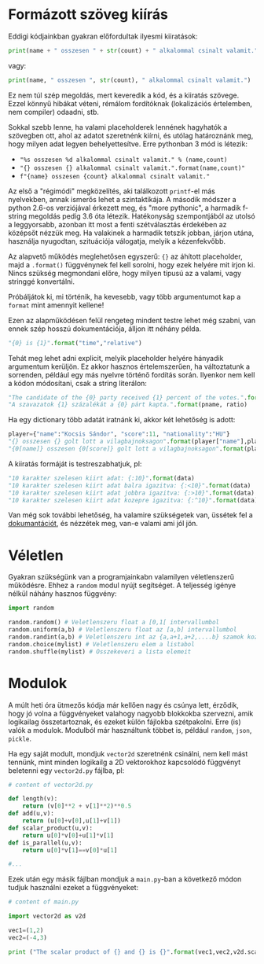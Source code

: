 # Formázott szöveg kiírás

Eddigi kódjainkban gyakran előfordultak ilyesmi kiiratások:

```python
print(name + " osszesen " + str(count) + " alkalommal csinalt valamit.")
```

vagy:
```python
print(name, " osszesen ", str(count), " alkalommal csinalt valamit.")
```

Ez nem túl szép megoldás, mert keveredik a kód, és a kiiratás szövege. Ezzel könnyű hibákat véteni, rémálom fordítóknak (lokalizációs értelemben, nem compiler) odaadni, stb. 

Sokkal szebb lenne, ha valami placeholderek lennének hagyhatók a szövegben ott, ahol az adatot szeretnénk kiírni, és utólag határoznánk meg, hogy milyen adat legyen behelyettesítve. Erre pythonban 3 mód is létezik:
  - `"%s osszesen %d alkalommal csinalt valamit." % (name,count)`
  - `"{} osszesen {} alkalommal csinalt valamit.".format(name,count)"`
  - `f"{name} osszesen {count} alkalommal csinalt valamit."`

Az első a "régimódi" megközelítés, aki találkozott `printf`-el más nyelvekben, annak ismerős lehet a szintaktikája. A második módszer a python 2.6-os verziójával érkezett meg, és "more pythonic", a harmadik f-string megoldás pedig 3.6 óta létezik. Hatékonyság szempontjából az utolsó a leggyorsabb, azonban itt most a fenti szétválasztás érdekében az középsőt nézzük meg. Ha valakinek a harmadik tetszik jobban, járjon utána, használja nyugodtan, szituációja válogatja, melyik a kézenfekvőbb.

Az alapvető működés meglehetősen egyszerű: `{}` az áhított placeholder, majd a `.format()` függvénynek fel kell sorolni, hogy ezek helyére mit írjon ki. Nincs szükség megmondani előre, hogy milyen típusú az a valami, vagy stringgé konvertálni. 

Próbáljátok ki, mi történik, ha kevesebb, vagy több argumentumot kap a `format` mint amennyit kellene!

Ezen az alapműködésen felül rengeteg mindent testre lehet még szabni, van ennek szép hosszú dokumentációja, álljon itt néhány példa.

```python
"{0} is {1}".format("time","relative")
```

Tehát meg lehet adni explicit, melyik placeholder helyére hányadik argumentum kerüljön. Ez akkor hasznos értelemszerűen, ha változtatunk a sorrenden, például egy más nyelvre történő fordítás során. Ilyenkor nem kell a kódon módosítani, csak a string literálon:

```python
"The candidate of the {0} party received {1} percent of the votes.".format(pname,ratio)
"A szavazatok {1} százalékát a {0} párt kapta.".format(pname, ratio)
```

Ha egy dictionary több adatát iratnánk ki, akkor két lehetőség is adott:

```python
player={"name":"Kocsis Sándor", "score":11, "nationality":"HU"}
"{} osszesen {} golt lott a vilagbajnoksagon".format(player["name"],player["score"])
"{0[name]} osszesen {0[score]} golt lott a vilagbajnoksagon".format(player)
```

A kiiratás formáját is testreszabhatjuk, pl:
```python
"10 karakter szelesen kiirt adat: {:10}".format(data)
"10 karakter szelesen kiirt adat balra igazitva: {:<10}".format(data)
"10 karakter szelesen kiirt adat jobbra igazitva: {:>10}".format(data)
"10 karakter szelesen kiirt adat kozepre igazitva: {:^10}".format(data)
```

Van még sok további lehetőség, ha valamire szükségetek van, üssétek fel a [dokumantációt](https://docs.python.org/3/library/string.html#custom-string-formatting), és nézzétek meg, van-e valami ami jól jön.

# Véletlen

Gyakran szükségünk van a programjainkabn valamilyen véletlenszerű működésre. Ehhez a `random` modul nyújt segítséget. A teljesség igénye nélkül náhány hasznos függvény:

```python
import random

random.random() # Veletlenszeru float a [0,1[ intervallumbol
random.uniform(a,b) # Veletlenszeru float az [a,b] intervallumbol
random.randint(a,b) # Veletlenszeru int az {a,a+1,a+2,....b} szamok kozul
random.choice(mylist) # Veletlenszeru elem a listabol
random.shuffle(mylist) # Osszekeveri a lista elemeit
```

# Modulok

A múlt heti óra ütmezős kódja már kellően nagy és csúnya lett, érződik, hogy jó volna a függvényeket valahogy nagyobb blokkokba szervezni, amik logikailag összetartoznak, és ezeket külön fájlokba szétpakolni. Erre (is) valók a modulok. Modulból már használtunk többet is, például `random`, `json`, `pickle`. 

Ha egy saját modult, mondjuk `vector2d` szeretnénk csinálni, nem kell mást tennünk, mint minden logikailg a 2D vektorokhoz kapcsolódó függvényt beletenni egy `vector2d.py` fájlba, pl:

```python
# content of vector2d.py

def length(v):
    return (v[0]**2 + v[1]**2)**0.5
def add(u,v):
    return (u[0]+v[0],u[1]+v[1])
def scalar_product(u,v):
    return u[0]*v[0]+u[1]*v[1]
def is_parallel(u,v):
    return u[0]*v[1]==v[0]*u[1]

#...

```

Ezek után egy másik fájlban mondjuk a  `main.py`-ban a következő módon tudjuk használni ezeket a függvényeket:

```python
# content of main.py

import vector2d as v2d

vec1=(1,2)
vec2=(-4,3)

print ("The scalar product of {} and {} is {}".format(vec1,vec2,v2d.scalar_product(vec1,vec2))
```